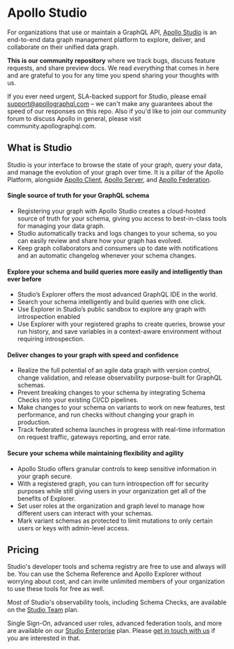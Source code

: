 # Apollo Studio

For organizations that use or maintain a GraphQL API, [Apollo Studio](http://studio.apollographql.com/) is an end-to-end data graph management platform to explore, deliver, and collaborate on their unified data graph.

**This is our community repository** where we track bugs, discuss feature requests, and share preview docs. We read _everything_ that comes in here and are grateful to you for any time you spend sharing your thoughts with us.

If you ever need urgent, SLA-backed support for Studio, please email support@apollographql.com – we can't make any guarantees about the speed of our responses on this repo. Also if you'd like to join our community forum to discuss Apollo in general, please visit community.apollographql.com.
## What is Studio

Studio is your interface to browse the state of your graph, query your data, and manage the evolution of your graph over time. It is a pillar of the Apollo Platform, alongside [Apollo Client](https://www.apollographql.com/docs/react/), [Apollo Server](https://www.apollographql.com/docs/apollo-server/), and [Apollo Federation](https://www.apollographql.com/docs/federation/).
#### Single source of truth for your GraphQL schema
- Registering your graph with Apollo Studio creates a cloud-hosted source of truth for your schema, giving you access to best-in-class tools for managing your data graph. 
- Studio automatically tracks and logs changes to your schema, so you can easily review and share how your graph has evolved.
- Keep graph collaborators and consumers up to date with notifications and an automatic changelog whenever your schema changes.
#### Explore your schema and build queries more easily and intelligently than ever before
- Studio’s Explorer offers the most advanced GraphQL IDE in the world. 
- Search your schema intelligently and build queries with one click.
- Use Explorer in Studio’s public sandbox to explore any graph with introspection enabled 
- Use Explorer with your registered graphs to create queries, browse your run history, and save variables in a context-aware environment without requiring introspection.

#### Deliver changes to your graph with speed and confidence
- Realize the full potential of an agile data graph with version control, change validation, and release observability purpose-built for GraphQL schemas.
- Prevent breaking changes to your schema by integrating Schema Checks into your existing CI/CD pipelines.
- Make changes to your schema on variants to work on new features, test performance, and run checks without changing your graph in production.
- Track federated schema launches in progress with real-time information on request traffic, gateways reporting, and error rate.

#### Secure your schema while maintaining flexibility and agility
- Apollo Studio offers granular controls to keep sensitive information in your graph secure.
- With a registered graph, you can turn introspection off for security purposes while still giving users in your organization get all of the benefits of Explorer.
- Set user roles at the organization and graph level to manage how different users can interact with your schemas.
- Mark variant schemas as protected to limit mutations to only certain users or keys with admin-level access.


## Pricing

Studio's developer tools and schema registry are free to use and always will be. You can use the Schema Reference and Apollo Explorer without worrying about cost, and can invite unlimited members of your organization to use these tools for free as well.

Most of Studio's observability tools, including Schema Checks, are available on the [Studio Team](https://www.apollographql.com/pricing/) plan.

Single Sign-On, advanced user roles, advanced federation tools, and more are available on our [Studio Enterprise](https://www.apollographql.com/pricing/) plan. Please [get in touch with us](https://www.apollographql.com/contact-sales) if you are interested in that.
